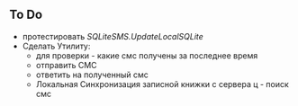 ##  To Do

- протестировать _SQLiteSMS.UpdateLocalSQLite_
- Сделать  Утилиту:
  - для проверки -  какие  смс получены  за последнее время 
  - отправить СМС 
  - ответить на  полученный смс
  - Локальная Синхронизация записной книжки с сервера 
ц  - поиск смс 